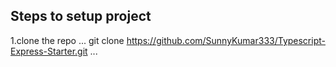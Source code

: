 ## Steps to setup project

1.clone the repo
...
git clone https://github.com/SunnyKumar333/Typescript-Express-Starter.git
...
